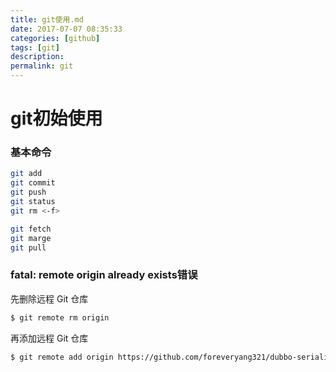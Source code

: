 ```yaml
---
title: git使用.md
date: 2017-07-07 08:35:33
categories: [github]
tags: [git]
description:
permalink: git
---
```

# git初始使用

### 基本命令
```sh
git add
git commit
git push
git status
git rm <-f>

git fetch
git marge
git pull
```

### fatal: remote origin already exists错误
先删除远程 Git 仓库
```sh
$ git remote rm origin
```
再添加远程 Git 仓库
```sh
$ git remote add origin https://github.com/foreveryang321/dubbo-serialize.git
```
